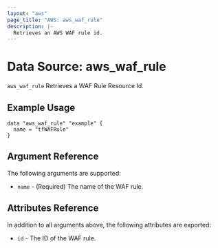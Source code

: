 ```yaml
---
layout: "aws"
page_title: "AWS: aws_waf_rule"
description: |-
  Retrieves an AWS WAF rule id.
---
```


# Data Source: aws_waf_rule

`aws_waf_rule` Retrieves a WAF Rule Resource Id.

## Example Usage

```hcl
data "aws_waf_rule" "example" {
  name = "tfWAFRule"
}

```

## Argument Reference

The following arguments are supported:

* `name` - (Required) The name of the WAF rule.

## Attributes Reference
In addition to all arguments above, the following attributes are exported:

* `id` - The ID of the WAF rule.
